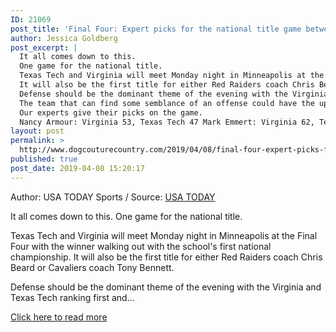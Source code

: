 ```yaml
---
ID: 21069
post_title: 'Final Four: Expert picks for the national title game between Texas Tech and Virginia'
author: Jessica Goldberg
post_excerpt: |
  It all comes down to this.
  One game for the national title.
  Texas Tech and Virginia will meet Monday night in Minneapolis at the Final Four with the winner walking out with the school's first national championship.
  It will also be the first title for either Red Raiders coach Chris Beard or Cavaliers coach Tony Bennett.
  Defense should be the dominant theme of the evening with the Virginia and Texas Tech ranking first and third in the country respectively in scoring defense.
  The team that can find some semblance of an offense could have the upper hand and end up cutting down the nets.
  Our experts give their picks on the game.
  Nancy Armour: Virginia 53, Texas Tech 47 Mark Emmert: Virginia 62, Texas Tech 56 Scott Gleeson: Virginia 54, Texas Tech 50 (OT) Quinton Martinez: Texas Tech 63, Texas Tech 56 Josh Peter: Texas Tech 59, Virginia 55 George Schroeder: Texas Tech 47, Virginia 45 Eddie Timanus: Virginia 58, Texas Tech 54 Dan Wolken: Texas Tech 59, Virginia 55 REDEMPTION AT HAND: After last year, Virginia feels like team of destiny
layout: post
permalink: >
  http://www.dogcouturecountry.com/2019/04/08/final-four-expert-picks-for-the-national-title-game-between-texas-tech-and-virginia/
published: true
post_date: 2019-04-08 15:20:17
---
```

<p class="article-info-author-source"> <span>Author: USA TODAY Sports</span>&nbsp;/&nbsp;<span>Source: <a href="https://www.usatoday.com/story/sports/ncaab/2019/04/08/final-four-texas-tech-virginia-title-game-expert-picks/3398299002/" target="_blank">USA TODAY</a></span> </p> <p>It all comes down to this. One game for the national title.</p>
<p>Texas Tech and Virginia will meet Monday night in Minneapolis at the Final Four with the winner walking out with the school's first national championship. It will also be the first title for either Red Raiders coach Chris Beard or Cavaliers coach Tony Bennett.</p>
<p>Defense should be the dominant theme of the evening with the Virginia and Texas Tech ranking first and...</p> <p class="article-info-more"> <a href="https://www.usatoday.com/story/sports/ncaab/2019/04/08/final-four-texas-tech-virginia-title-game-expert-picks/3398299002/" target="_blank">Click here to read more</a> </p>